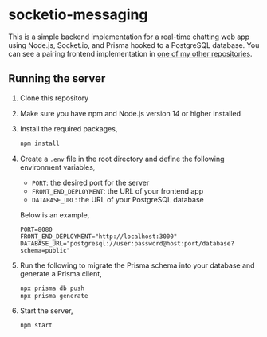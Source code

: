 # socketio-messaging

This is a simple backend implementation for a real-time chatting web app using Node.js, Socket.io, and Prisma hooked to a PostgreSQL database. You can see a pairing frontend implementation in [one of my other repositories](https://github.com/spacesick/law_final_fe).

## Running the server

1. Clone this repository
2. Make sure you have npm and Node.js version 14 or higher installed
3. Install the required packages,

   ```bash
   npm install
   ```

4. Create a `.env` file in the root directory and define the following environment variables,
   - `PORT`: the desired port for the server
   - `FRONT_END_DEPLOYMENT`: the URL of your frontend app
   - `DATABASE_URL`: the URL of your PostgreSQL database

   Below is an example,

   ```dotenv
   PORT=8080
   FRONT_END_DEPLOYMENT="http://localhost:3000"
   DATABASE_URL="postgresql://user:password@host:port/database?schema=public"
   ```

5. Run the following to migrate the Prisma schema into your database and generate a Prisma client,

   ```bash
   npx prisma db push
   npx prisma generate
   ```

6. Start the server,

   ```bash
   npm start
   ```
